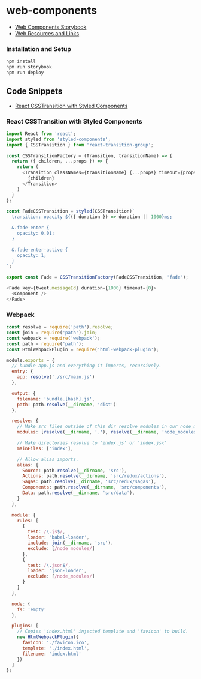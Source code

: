 # web-components

- [Web Components Storybook](https://codenameyau.github.io/web-components)
- [Web Resources and Links](https://github.com/codenameyau/web-components/blob/master/RESOURCES.md)

### Installation and Setup
```bash
npm install
npm run storybook
npm run deploy
```

## Code Snippets

- [React CSSTransition with Styled Components](#react-csstransition-with-styled-components)

### React CSSTransition with Styled Components

```javascript
import React from 'react';
import styled from 'styled-components';
import { CSSTransition } from 'react-transition-group';

const CSSTransitionFactory = (Transition, transitionName) => {
  return ({ children, ...props }) => {
    return (
      <Transition classNames={transitionName} {...props} timeout={props.timeout || 0}>
        {children}
      </Transition>
    )
  }
};

const FadeCSSTransition = styled(CSSTransition)`
  transition: opacity ${({ duration }) => duration || 1000}ms;

  &.fade-enter {
    opacity: 0.01;
  }

  &.fade-enter-active {
    opacity: 1;
  }
`;

export const Fade = CSSTransitionFactory(FadeCSSTransition, 'fade');
```

```javascript
<Fade key={tweet.messageId} duration={1000} timeout={0}>
  <Component />
</Fade>
```

### Webpack
```js
const resolve = require('path').resolve;
const join = require('path').join;
const webpack = require('webpack');
const path = require('path');
const HtmlWebpackPlugin = require('html-webpack-plugin');

module.exports = {
  // bundle app.js and everything it imports, recursively.
  entry: {
    app: resolve('./src/main.js')
  },

  output: {
    filename: 'bundle.[hash].js',
    path: path.resolve(__dirname, 'dist')
  },

  resolve: {
    // Make src files outside of this dir resolve modules in our node_modules folder
    modules: [resolve(__dirname, '.'), resolve(__dirname, 'node_modules'), 'node_modules'],

    // Make directories resolve to 'index.js' or 'index.jsx'
    mainFiles: ['index'],

    // Allow alias imports.
    alias: {
      Source: path.resolve(__dirname, 'src'),
      Actions: path.resolve(__dirname, 'src/redux/actions'),
      Sagas: path.resolve(__dirname, 'src/redux/sagas'),
      Components: path.resolve(__dirname, 'src/components'),
      Data: path.resolve(__dirname, 'src/data'),
    }
  },

  module: {
    rules: [
      {
        test: /\.js$/,
        loader: 'babel-loader',
        include: join(__dirname, 'src'),
        exclude: [/node_modules/]
      },
      {
        test: /\.json$/,
        loader: 'json-loader',
        exclude: [/node_modules/]
      }
    ]
  },

  node: {
    fs: 'empty'
  },

  plugins: [
    // Copies 'index.html' injected template and 'favicon' to build.
    new HtmlWebpackPlugin({
      favicon: './favicon.ico',
      template: './index.html',
      filename: 'index.html'
    })
  ]
};
```

